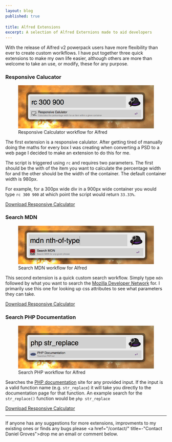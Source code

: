 ```yaml
---
layout: blog
published: true

title: Alfred Extensions
excerpt: A selection of Alfred Externions made to aid developers
---
```


With the release of Alfred v2 powerpack users have more flexibility than ever to create custom worlkflows. I have put together three quick extensions to make my own life easier, although others are more than welcome to take an use, or modify, these for any purpose. 

### Responsive Calucator

<figure>
	<a href="/assets/alfred_extensions/ResponsiveCalculator.alfredworkflow" title="Download the Responsive Calculator workflow for Alfred"><img src="/assets/images/blog/2013-04-01-alfred-externsions/responsiveCalc.png" alt="Responsive Calculator workflow for Alfred" /></a>
	<figcaption>
		Responsive Calculator workflow for Alfred
	</figcaption>
</figure>

The first extension is a responsive calulator. After getting tired of manually doing the maths for every box I was creating when converting a PSD to a web page I decided to make an extension to do this for me. 

The script is triggered using ```rc``` and requires two parameters. The first should be the with of the item you want to calculate the percentage width for and the other should be the width of the container. The default container width is 980px.  

For example, for a 300px wide div in a 900px wide container you would type `rc 300 900` at which point the script would return ```33.33%```.

<a href="/assets/alfred_extensions/ResponsiveCalculator.alfredworkflow" title="Download the Responsive Calculator workflow for Alfred">Download Responsive Calculator</a>

### Search MDN

<figure>
	<a href="/assets/alfred_extensions/SearchMDN.alfredworkflow" title="Download the Responsive Calculator workflow for Alfred"><img src="/assets/images/blog/2013-04-01-alfred-externsions/searchMdn.png" alt="Search MDN workflow for Alfred" /></a>
	<figcaption>
		Search MDN workflow for Alfred
	</figcaption>
</figure>

This second extension is a quick custom search workflow. Simply type ```mdn``` followed by what you want to search the <a href="https://developer.mozilla.org/en-US/" title="Mozilla Developer Network">Mozilla Developer Network</a> for. I primarily use this one for looking up css attributes to see what parameters they can take. 

<a href="/assets/alfred_extensions/SearchMDN.alfredworkflow" title="Download the Search Mozilla Developer Network workflow for Alfred">Download Responsive Calculator</a>

### Search PHP Documentation

<figure>
	<a href="/assets/alfred_extensions/SearchPHPDocumentation.alfredworkflow" title="Download the Search PHP Documentation workflow for Alfred"><img src="/assets/images/blog/2013-04-01-alfred-externsions/searchPHP.png" alt="Search PHP workflow for Alfred" /></a>
	<figcaption>
		Search PHP workflow for Alfred
	</figcaption>
</figure>

Searches the <a href="http://php.net/docs.php" title="PHP Documentation Website">PHP documentation</a> site for any provided input. If the input is a valid function name (e.g. ```str_replace```) it will take you directly to the documentation page for that function. An example search for the ```str_replace()``` function would be ```php str_replace```

<a href="/assets/alfred_extensions/SearchPHPDocumentation.alfredworkflow" title="Download the Search PHP Documentation workflow for Alfred">Download Responsive Calculator</a>

---

If anyone has any suggestions for more extensions, improvments to my existing ones or finds any bugs please <a href="/contact/" title=-"Contact Daniel Groves">drop me an email</a> or comment below. 